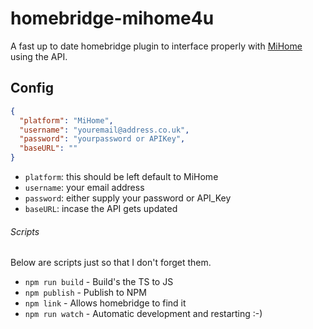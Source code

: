 # homebridge-mihome4u
A fast up to date homebridge plugin to interface properly with [MiHome](https://mihome4u.co.uk) using the API.
## Config
```json
{
  "platform": "MiHome",
  "username": "youremail@address.co.uk",
  "password": "yourpassword or APIKey",
  "baseURL": ""
}
```
- `platform`: this should be left default to MiHome
- `username`: your email address
- `password`: either supply your password or API_Key
- `baseURL`: incase the API gets updated

###### Scripts
Below are scripts just so that I don't forget them.
- `npm run build` - Build's the TS to JS
- `npm publish` - Publish to NPM
- `npm link` - Allows homebridge to find it
- `npm run watch` - Automatic development and restarting :-)
